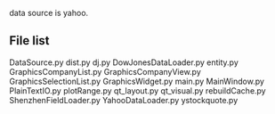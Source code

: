 
data source is yahoo.

File list
---------
DataSource.py
dist.py
dj.py
DowJonesDataLoader.py
entity.py
GraphicsCompanyList.py
GraphicsCompanyView.py
GraphicsSelectionList.py
GraphicsWidget.py
main.py
MainWindow.py
PlainTextIO.py
plotRange.py
qt_layout.py
qt_visual.py
rebuildCache.py
ShenzhenFieldLoader.py
YahooDataLoader.py
ystockquote.py
